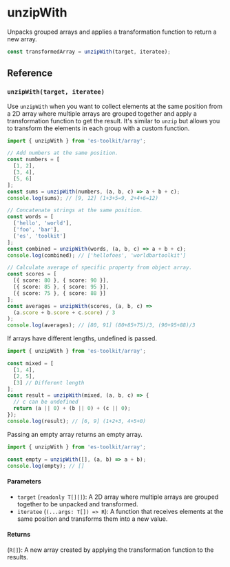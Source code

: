 # unzipWith

Unpacks grouped arrays and applies a transformation function to return a new array.

```typescript
const transformedArray = unzipWith(target, iteratee);
```

## Reference

### `unzipWith(target, iteratee)`

Use `unzipWith` when you want to collect elements at the same position from a 2D array where multiple arrays are grouped together and apply a transformation function to get the result. It's similar to `unzip` but allows you to transform the elements in each group with a custom function.

```typescript
import { unzipWith } from 'es-toolkit/array';

// Add numbers at the same position.
const numbers = [
  [1, 2],
  [3, 4],
  [5, 6]
];
const sums = unzipWith(numbers, (a, b, c) => a + b + c);
console.log(sums); // [9, 12] (1+3+5=9, 2+4+6=12)

// Concatenate strings at the same position.
const words = [
  ['hello', 'world'],
  ['foo', 'bar'],
  ['es', 'toolkit']
];
const combined = unzipWith(words, (a, b, c) => a + b + c);
console.log(combined); // ['hellofoes', 'worldbartoolkit']

// Calculate average of specific property from object array.
const scores = [
  [{ score: 80 }, { score: 90 }],
  [{ score: 85 }, { score: 95 }],
  [{ score: 75 }, { score: 88 }]
];
const averages = unzipWith(scores, (a, b, c) =>
  (a.score + b.score + c.score) / 3
);
console.log(averages); // [80, 91] (80+85+75)/3, (90+95+88)/3
```

If arrays have different lengths, undefined is passed.

```typescript
import { unzipWith } from 'es-toolkit/array';

const mixed = [
  [1, 4],
  [2, 5],
  [3] // Different length
];
const result = unzipWith(mixed, (a, b, c) => {
  // c can be undefined
  return (a || 0) + (b || 0) + (c || 0);
});
console.log(result); // [6, 9] (1+2+3, 4+5+0)
```

Passing an empty array returns an empty array.

```typescript
import { unzipWith } from 'es-toolkit/array';

const empty = unzipWith([], (a, b) => a + b);
console.log(empty); // []
```

#### Parameters

- `target` (`readonly T[][]`): A 2D array where multiple arrays are grouped together to be unpacked and transformed.
- `iteratee` (`(...args: T[]) => R`): A function that receives elements at the same position and transforms them into a new value.

#### Returns

(`R[]`): A new array created by applying the transformation function to the results.
